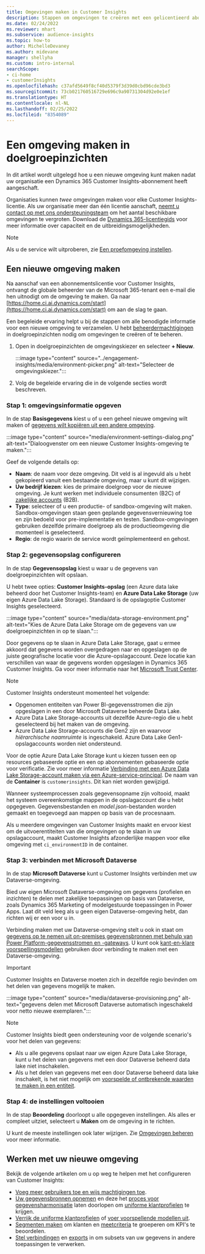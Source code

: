 ```yaml
---
title: Omgevingen maken in Customer Insights
description: Stappen om omgevingen te creëren met een gelicentieerd abonnement voor Dynamics 365 Customer Insights.
ms.date: 02/24/2022
ms.reviewer: mhart
ms.subservice: audience-insights
ms.topic: how-to
author: MichelleDevaney
ms.author: midevane
manager: shellyha
ms.custom: intro-internal
searchScope:
- ci-home
- customerInsights
ms.openlocfilehash: c37afd5649f8cf40d5379f3d39d0cbd96cde3bd3
ms.sourcegitcommit: 73cb021760516729e696c9a90731304d92e0e1ef
ms.translationtype: HT
ms.contentlocale: nl-NL
ms.lasthandoff: 02/25/2022
ms.locfileid: "8354089"
---
```

# <a name="create-an-environment-in-audience-insights"></a>Een omgeving maken in doelgroepinzichten

In dit artikel wordt uitgelegd hoe u een nieuwe omgeving kunt maken nadat uw organisatie een Dynamics 365 Customer Insights-abonnement heeft aangeschaft. 

Organisaties kunnen *twee* omgevingen maken voor elke Customer Insights-licentie. Als uw organisatie meer dan één licentie aanschaft, [neemt u contact op met ons ondersteuningsteam](https://go.microsoft.com/fwlink/?linkid=2079641) om het aantal beschikbare omgevingen te vergroten. Download de [Dynamics 365-licentiegids](https://go.microsoft.com/fwlink/?LinkId=866544) voor meer informatie over capaciteit en de uitbreidingsmogelijkheden.

> [!NOTE]
> Als u de service wilt uitproberen, zie [Een proefomgeving instellen](../trial-signup.md).

## <a name="create-a-new-environment"></a>Een nieuwe omgeving maken

Na aanschaf van een abonnementslicentie voor Customer Insights, ontvangt de globale beheerder van de Microsoft 365-tenant een e-mail die hen uitnodigt om de omgeving te maken. Ga naar [https://home.ci.ai.dynamics.com/start](https://home.ci.ai.dynamics.com/start) om aan de slag te gaan. 

Een begeleide ervaring helpt u bij de stappen om alle benodigde informatie voor een nieuwe omgeving te verzamelen. U hebt [beheerdermachtigingen](permissions.md) in doelgroepinzichten nodig om omgevingen te creëren of te beheren.

1. Open in doelgroepinzichten de omgevingskiezer en selecteer **+ Nieuw**.
  
   :::image type="content" source="../engagement-insights/media/environment-picker.png" alt-text="Selecteer de omgevingskiezer.":::

1. Volg de begeleide ervaring die in de volgende secties wordt beschreven.

### <a name="step-1-provide-environment-information"></a>Stap 1: omgevingsinformatie opgeven

In de stap **Basisgegevens** kiest u of u een geheel nieuwe omgeving wilt maken of [gegevens wilt kopiëren uit een andere omgeving](manage-environments.md#copy-the-environment-configuration).

   :::image type="content" source="media/environment-settings-dialog.png" alt-text="Dialoogvenster om een nieuwe Customer Insights-omgeving te maken.":::

Geef de volgende details op:
   - **Naam**: de naam voor deze omgeving. Dit veld is al ingevuld als u hebt gekopieerd vanuit een bestaande omgeving, maar u kunt dit wijzigen.
   - **Uw bedrijf kiezen**: kies de primaire doelgroep voor de nieuwe omgeving. Je kunt werken met individuele consumenten (B2C) of [zakelijke accounts](work-with-business-accounts.md) (B2B).
   - **Type**: selecteer of u een productie- of sandbox-omgeving wilt maken. Sandbox-omgevingen staan geen geplande gegevensvernieuwing toe en zijn bedoeld voor pre-implementatie en testen. Sandbox-omgevingen gebruiken dezelfde primaire doelgroep als de productieomgeving die momenteel is geselecteerd.
   - **Regio**: de regio waarin de service wordt geïmplementeerd en gehost.

### <a name="step-2-configure-data-storage"></a>Stap 2: gegevensopslag configureren

In de stap **Gegevensopslag** kiest u waar u de gegevens van doelgroepinzichten wilt opslaan.

U hebt twee opties: **Customer Insights-opslag** (een Azure data lake beheerd door het Customer Insights-team) en **Azure Data Lake Storage** (uw eigen Azure Data Lake Storage). Standaard is de opslagoptie Customer Insights geselecteerd.

:::image type="content" source="media/data-storage-environment.png" alt-text="Kies de Azure Data Lake Storage om de gegevens van uw doelgroepinzichten in op te slaan.":::

Door gegevens op te slaan in Azure Data Lake Storage, gaat u ermee akkoord dat gegevens worden overgedragen naar en opgeslagen op de juiste geografische locatie voor die Azure-opslagaccount. Deze locatie kan verschillen van waar de gegevens worden opgeslagen in Dynamics 365 Customer Insights. Ga voor meer informatie naar het [Microsoft Trust Center](https://www.microsoft.com/trust-center).

> [!NOTE]
> Customer Insights ondersteunt momenteel het volgende:
> - Opgenomen entiteiten van Power BI-gegevensstromen die zijn opgeslagen in een door Microsoft Dataverse beheerde Data Lake.  
> - Azure Data Lake Storage-accounts uit dezelfde Azure-regio die u hebt geselecteerd bij het maken van de omgeving.
> - Azure Data Lake Storage-accounts die Gen2 zijn en waarvoor *hiërarchische naamruimte* is ingeschakeld. Azure Data Lake Gen1-opslagaccounts worden niet ondersteund.

Voor de optie Azure Data Lake Storage kunt u kiezen tussen een op resources gebaseerde optie en een op abonnementen gebaseerde optie voor verificatie. Zie voor meer informatie [Verbinding met een Azure Data Lake Storage-account maken via een Azure-service-principal](connect-service-principal.md). De naam van de **Container** is `customerinsights`. Dit kan niet worden gewijzigd.

Wanneer systeemprocessen zoals gegevensopname zijn voltooid, maakt het systeem overeenkomstige mappen in de opslagaccount die u hebt opgegeven. Gegevensbestanden en *model.json*-bestanden worden gemaakt en toegevoegd aan mappen op basis van de procesnaam.

Als u meerdere omgevingen van Customer Insights maakt en ervoor kiest om de uitvoerentiteiten van die omgevingen op te slaan in uw opslagaccount, maakt Customer Insights afzonderlijke mappen voor elke omgeving met `ci_environmentID` in de container.

### <a name="step-3-connect-to-microsoft-dataverse"></a>Stap 3: verbinden met Microsoft Dataverse
   
In de stap **Microsoft Dataverse** kunt u Customer Insights verbinden met uw Dataverse-omgeving.

Bied uw eigen Microsoft Dataverse-omgeving om gegevens (profielen en inzichten) te delen met zakelijke toepassingen op basis van Dataverse, zoals Dynamics 365 Marketing of modelgestuurde toepassingen in Power Apps. Laat dit veld leeg als u geen eigen Dataverse-omgeving hebt, dan richten wij er een voor u in.

Verbinding maken met uw Dataverse-omgeving stelt u ook in staat om [gegevens op te nemen uit on-premises gegevensbronnen met behulp van Power Platform-gegevensstromen en -gateways](data-sources.md#add-data-from-on-premises-data-sources). U kunt ook [kant-en-klare voorspellingsmodellen](predictions-overview.md?tabs=b2c#out-of-box-models) gebruiken door verbinding te maken met een Dataverse-omgeving.

> [!IMPORTANT]
> Customer Insights en Dataverse moeten zich in dezelfde regio bevinden om het delen van gegevens mogelijk te maken.

:::image type="content" source="media/dataverse-provisioning.png" alt-text="gegevens delen met Microsoft Dataverse automatisch ingeschakeld voor netto nieuwe exemplaren.":::

> [!NOTE]
> Customer Insights biedt geen ondersteuning voor de volgende scenario's voor het delen van gegevens:
> - Als u alle gegevens opslaat naar uw eigen Azure Data Lake Storage, kunt u het delen van gegevens met een door Dataverse beheerd data lake niet inschakelen.
> - Als u het delen van gegevens met een door Dataverse beheerd data lake inschakelt, is het niet mogelijk om [voorspelde of ontbrekende waarden te maken in een entiteit](predictions.md).

### <a name="step-4-finalize-the-settings"></a>Stap 4: de instellingen voltooien

In de stap **Beoordeling** doorloopt u alle opgegeven instellingen. Als alles er compleet uitziet, selecteert u **Maken** om de omgeving in te richten. 

U kunt de meeste instellingen ook later wijzigen. Zie [Omgevingen beheren](manage-environments.md) voor meer informatie.

## <a name="work-with-your-new-environment"></a>Werken met uw nieuwe omgeving

Bekijk de volgende artikelen om u op weg te helpen met het configureren van Customer Insights: 

- [Voeg meer gebruikers toe en wijs machtigingen toe](permissions.md).
- [Uw gegevensbronnen opnemen](data-sources.md) en deze het [proces voor gegevensharmonisatie](data-unification.md) laten doorlopen om [uniforme klantprofielen](customer-profiles.md) te krijgen.
- [Verrijk de uniforme klantprofielen](enrichment-hub.md) of [voer voorspellende modellen uit](predictions-overview.md).
- [Segmenten maken](segments.md) om klanten en [meetcriteria](measures.md) te groeperen om KPI's te beoordelen.
- [Stel verbindingen](connections.md) en [exports](export-destinations.md) in om subsets van uw gegevens in andere toepassingen te verwerken.
